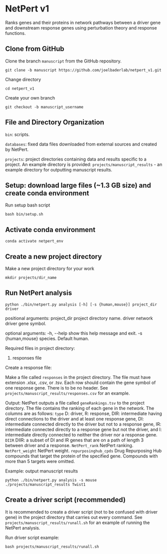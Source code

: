 # NetPert v1
Ranks genes and their proteins in network pathways between a driver gene and downstream response genes using perturbation theory and response functions.

## Clone from GitHub

Clone the branch `manuscript` from the GitHub repository.

```shell
git clone -b manuscript https://github.com/joelbaderlab/netpert_v1.git
```

Change directory

```shell
cd netpert_v1
```

Create your own branch

```
git checkout -b manuscript_username
```

## File and Directory Organization

`bin`: scripts.

`databases`: fixed data files downloaded from external sources and created by NetPert.

`projects`: project directories containing data and results specific to a project. An example directory is provided:
`projects/manuscript_results` - an example directory for outputting manuscript results.

## Setup: download large files (~1.3 GB size) and create conda environment

Run setup bash script
```shell
bash bin/setup.sh
```

## Activate conda environment

```shell
conda activate netpert_env
```

## Create a new project directory

Make a new project directory for your work

```shell
mkdir projects/dir_name 
```

## Run NetPert analysis

```shell
python ./bin/netpert.py analysis [-h] [-s {human,mouse}] project_dir driver
```
positional arguments:
project_dir	project directory name.
driver	network driver gene symbol.

optional arguments:
-h, --help	show this help message and exit.
-s {human,mouse}    species. Default human.

Required files in project directory:
1. responses file

Create a response file:

Make a file called `responses` in the project directory. The file must have extension .xlsx, .csv, or .tsv. Each row should contain the gene symbol of one response gene. There is to be no header. See `projects/manuscript_results/responses.csv` for an example.  

Output:
NetPert outputs a file called `geneRankings.tsv` to the project directory. The file contains the ranking of each gene in the network. The columns are as follows:
`type` D: driver, R: response, DIR: intermediate having direct connections to the driver and at least one response gene, DI: intermediate connected directly to the driver but not to a response gene, IR: intermediate connected directly to a response gene but not the driver, and I: intermediate directly connected to neither the driver nor a response gene.
`DIIR` DIIR: a subset of DI and IR genes that are on a path of length 3 between driver and a response.
`NetPert_rank` NetPert ranking.
`NetPert_weight` NetPert weight.
`repurposinghub_cpds` Drug Repurposing Hub compounds that target the protein of the specified gene. Compounds with more than 5 targets were omitted. 

Example: output manuscript results

```shell
python ./bin/netpert.py analysis -s mouse ./projects/manuscript_results Twist1
```

## Create a driver script (recommended)

It is recommended to create a driver script (not to be confused with driver gene) in the project directory that carries out every command. See `projects/manuscript_results/runall.sh` for an example of running the NetPert analysis.

Run driver script example:
```shell
bash projects/manuscript_results/runall.sh
```
